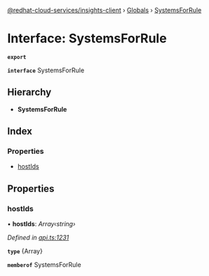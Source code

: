 [@redhat-cloud-services/insights-client](../README.md) › [Globals](../globals.md) › [SystemsForRule](systemsforrule.md)

# Interface: SystemsForRule

**`export`** 

**`interface`** SystemsForRule

## Hierarchy

* **SystemsForRule**

## Index

### Properties

* [hostIds](systemsforrule.md#hostids)

## Properties

###  hostIds

• **hostIds**: *Array‹string›*

*Defined in [api.ts:1231](https://github.com/RedHatInsights/javascript-clients/blob/master/packages/insights/api.ts#L1231)*

**`type`** {Array<string>}

**`memberof`** SystemsForRule

